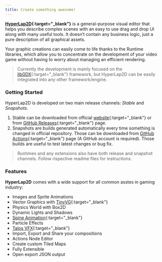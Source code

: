 ```yaml
---
title: Create something awesome!
---
```


**[HyperLap2D](https://hyperlap2d.rednblack.games/){:target="_blank"}** is a general-purpose visual editor that helps you describe complex scenes with an easy to use drag and drop UI along with many useful tools. It doesn’t contain any business logic, just a pure description of all graphical assets.

Your graphic creations can easily come to life thanks to the Runtime libraries, which allow you to concentrate on the development of your video game without having to worry about managing an efficient rendering.

> Currently the development is mainly focused on the [libGDX](https://libgdx.com){:target="_blank"} framework, but HyperLap2D can be easily integrated into any other framework/engine.

### Getting Started

HyperLap2D is developed on two main release channels: *Stable* and *Snapshots*.

1. Stable can be downloaded from official [website](https://hyperlap2d.rednblack.games/download){:target="_blank"} or from [GitHub Releases](https://github.com/rednblackgames/HyperLap2D/releases){:target="_blank"} page.
2. Snapshots are builds generated automatically every time something is changed in official repository. Those can be downloaded from [GitHub Actions](https://github.com/rednblackgames/HyperLap2D/actions){:target="_blank"} page (A GitHub account is required). Those builds are useful to test latest changes or bug fix.

> Runtimes and any extensions also have both release and snapshot channels. Follow rispective readme files for instructions.

### Features

**HyperLap2D** comes with a wide support for all common asstes in gaming industry:

- Images and Sprite Animations
- Vector Graphics with [TinyVG](https://tinyvg.tech/){:target="_blank"}
- Physics World with Box2D
- Dynamic Lights and Shadows
- [Spine Animation](http://esotericsoftware.com/){:target="_blank"}
- Particle Effects
- [Talos VFX](https://talosvfx.com/){:target="_blank"}
- Import, Export and Share your compositions
- Actions Node Editor
- Create custom Tiled Maps
- Fully Extensible
- Open export JSON output